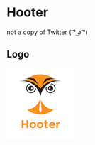 # Hooter
not a copy of Twitter ( ͡° ͜ʖ ͡°)

## Logo
<img src="https://raw.githubusercontent.com/mateuszjanusz/hooter/master/logo.png"/>
